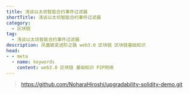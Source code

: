 ```yaml
---
title: 浅谈以太坊智能合约事件过滤器
shortTitle: 浅谈以太坊智能合约事件过滤器
category:
  - 区块链
tag:
  - 浅谈以太坊智能合约事件过滤器
description: 凤凰蜕变进阶之路 web3.0 区块链 区块链基础知识  
head:
- - meta
  - name: keywords
    content: web3.0 区块链 基础知识 P2P网络 
---
```


> https://github.com/NoharaHiroshi/upgradability-solidity-demo.git
